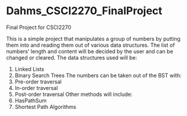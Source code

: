 # Dahms_CSCI2270_FinalProject
Final Project for CSCI2270

This is a simple project that manipulates a group of numbers by putting them into and reading them out of various data structures.
The list of numbers' length and content will be decided by the user and can be changed or cleared.
The data structures used will be:
1. Linked Lists
2. Binary Search Trees
The numbers can be taken out of the BST with:
1. Pre-order traversal
2. In-order traversal
3. Post-order traversal
Other methods will include:
1. HasPathSum
2. Shortest Path Algorithms
